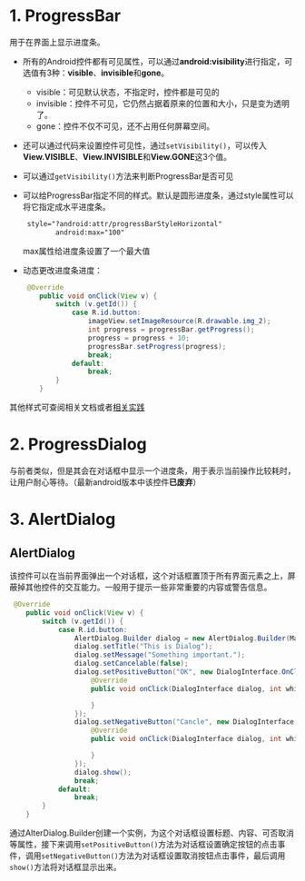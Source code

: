 # 1. ProgressBar

用于在界面上显示进度条。

- 所有的Android控件都有可见属性，可以通过**android:visibility**进行指定，可选值有3种：**visible**、**invisible**和**gone**。

  - visible：可见默认状态，不指定时，控件都是可见的
  - invisible：控件不可见，它仍然占据着原来的位置和大小，只是变为透明了。
  - gone：控件不仅不可见，还不占用任何屏幕空间。

- 还可以通过代码来设置控件可见性，通过`setVisibility()`，可以传入**View.VISIBLE**、**View.INVISIBLE**和**View.GONE**这3个值。

- 可以通过`getVisibility()`方法来判断ProgressBar是否可见

- 可以给ProgressBar指定不同的样式。默认是圆形进度条，通过style属性可以将它指定成水平进度条。

  ```xml
   style="?android:attr/progressBarStyleHorizontal"
          android:max="100"
  ```

  max属性给进度条设置了一个最大值

- 动态更改进度条进度：

  ```java
   @Override
      public void onClick(View v) {
          switch (v.getId()) {
              case R.id.button:
                  imageView.setImageResource(R.drawable.img_2);
                  int progress = progressBar.getProgress();
                  progress = progress + 10;
                  progressBar.setProgress(progress);
                  break;
              default:
                  break;
          }
      }
  ```

其他样式可查阅相关文档或者[相关实践](http://www.runoob.com/w3cnote/android-tutorial-progressbar.html)

# 2. ProgressDialog

与前者类似，但是其会在对话框中显示一个进度条，用于表示当前操作比较耗时，让用户耐心等待。（最新android版本中该控件**已废弃**）

# 3. AlertDialog

## AlertDialog

该控件可以在当前界面弹出一个对话框，这个对话框置顶于所有界面元素之上，屏蔽掉其他控件的交互能力。一般用于提示一些非常重要的内容或警告信息。

```java
 @Override
    public void onClick(View v) {
        switch (v.getId()) {
            case R.id.button:
                AlertDialog.Builder dialog = new AlertDialog.Builder(MainActivity.this);
                dialog.setTitle("This is Dialog");
                dialog.setMessage("Something important.");
                dialog.setCancelable(false);
                dialog.setPositiveButton("OK", new DialogInterface.OnClickListener() {
                    @Override
                    public void onClick(DialogInterface dialog, int which) {

                    }
                });
                dialog.setNegativeButton("Cancle", new DialogInterface.OnClickListener() {
                    @Override
                    public void onClick(DialogInterface dialog, int which) {

                    }
                });
                dialog.show();
                break;
            default:
                break;
        }
    }
```

通过AlterDialog.Builder创建一个实例，为这个对话框设置标题、内容、可否取消等属性，接下来调用`setPositiveButton()`方法为对话框设置确定按钮的点击事件，调用`setNegativeButton()`方法为对话框设置取消按钮点击事件，最后调用`show()`方法将对话框显示出来。

